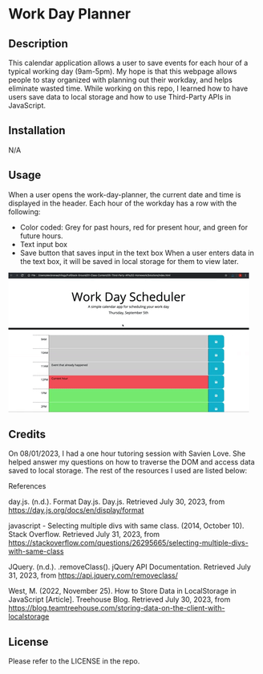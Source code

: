 # Work Day Planner

## Description

This calendar application allows a user to save events for each hour of a typical working day (9am-5pm).  My hope is that this webpage allows people to stay organized with planning out their workday, and helps eliminate wasted time.  While working on this repo, I learned how to have users save data to local storage and how to use Third-Party APIs in JavaScript.

## Installation

N/A

## Usage

When a user opens the work-day-planner, the current date and time is displayed in the header.  Each hour of the workday has a row with the following:
- Color coded: Grey for past hours, red for present hour, and green for future hours.
- Text input box
- Save button that saves input in the text box
When a user enters data in the text box, it will be saved in local storage for them to view later.

![alt text](assets/05-third-party-apis-homework-demo.gif)

## Credits

On 08/01/2023, I had a one hour tutoring session with Savien Love. She helped answer my questions on how to traverse the DOM and access data saved to local storage. The rest of the resources I used are listed below:

References

day.js. (n.d.). Format Day.js. Day.js. Retrieved July 30, 2023, from https://day.js.org/docs/en/display/format

javascript - Selecting multiple divs with same class. (2014, October 10). Stack Overflow. Retrieved July 31, 2023, from https://stackoverflow.com/questions/26295665/selecting-multiple-divs-with-same-class

JQuery. (n.d.). .removeClass(). jQuery API Documentation. Retrieved July 31, 2023, from https://api.jquery.com/removeclass/

West, M. (2022, November 25). How to Store Data in LocalStorage in JavaScript [Article]. Treehouse Blog. Retrieved July 30, 2023, from https://blog.teamtreehouse.com/storing-data-on-the-client-with-localstorage

## License

Please refer to the LICENSE in the repo.